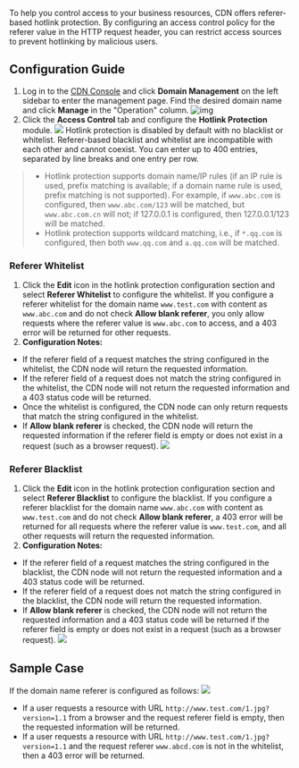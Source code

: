 To help you control access to your business resources, CDN offers referer-based hotlink protection. By configuring an access control policy for the referer value in the HTTP request header, you can restrict access sources to prevent hotlinking by malicious users.

## Configuration Guide
1. Log in to the [CDN Console](https://console.cloud.tencent.com/cdn) and click **Domain Management** on the left sidebar to enter the management page. Find the desired domain name and click **Manage** in the "Operation" column.
![img](https://main.qcloudimg.com/raw/be2527da1bd00e2e9744f2b5c7cef442.png)
2. Click the **Access Control** tab and configure the **Hotlink Protection** module.
 ![](https://main.qcloudimg.com/raw/9fd20fc22df01301995b50825c9275d8.png)
Hotlink protection is disabled by default with no blacklist or whitelist. Referer-based blacklist and whitelist are incompatible with each other and cannot coexist. You can enter up to 400 entries, separated by line breaks and one entry per row.
>
> - Hotlink protection supports domain name/IP rules (if an IP rule is used, prefix matching is available; if a domain name rule is used, prefix matching is not supported). For example, if `www.abc.com` is configured, then `www.abc.com/123` will be matched, but `www.abc.com.cn` will not; if 127.0.0.1 is configured, then 127.0.0.1/123 will be matched.
> - Hotlink protection supports wildcard matching, i.e., if `*.qq.com` is configured, then both `www.qq.com` and `a.qq.com` will be matched.

### Referer Whitelist
1. Click the **Edit** icon in the hotlink protection configuration section and select **Referer Whitelist** to configure the whitelist.
If you configure a referer whitelist for the domain name `www.test.com` with content as `www.abc.com` and do not check **Allow blank referer**, you only allow requests where the referer value is `www.abc.com` to access, and a 403 error will be returned for other requests. 
2. **Configuration Notes:** 
 - If the referer field of a request matches the string configured in the whitelist, the CDN node will return the requested information.
 - If the referer field of a request does not match the string configured in the whitelist, the CDN node will not return the requested information and a 403 status code will be returned.
 - Once the whitelist is configured, the CDN node can only return requests that match the string configured in the whitelist.
 - If **Allow blank referer** is checked, the CDN node will return the requested information if the referer field is empty or does not exist in a request (such as a browser request).
![](https://main.qcloudimg.com/raw/8bb57f6f192f204d08e209f00d2c52a7.png)

### Referer Blacklist
1. Click the **Edit** icon in the hotlink protection configuration section and select **Referer Blacklist** to configure the blacklist.
If you configure a referer blacklist for the domain name `www.abc.com` with content as `www.test.com` and do not check **Allow blank referer**, a 403 error will be returned for all requests where the referer value is `www.test.com`, and all other requests will return the requested information.
2. **Configuration Notes:** 
 - If the referer field of a request matches the string configured in the blacklist, the CDN node will not return the requested information and a 403 status code will be returned.
 - If the referer field of a request does not match the string configured in the blacklist, the CDN node will return the requested information.
 - If **Allow blank referer** is checked, the CDN node will not return the requested information and a 403 status code will be returned if the referer field is empty or does not exist in a request (such as a browser request).
![](https://main.qcloudimg.com/raw/82a111ebd792082b5614917ef9116177.png)

## Sample Case
If the domain name referer is configured as follows:
![](https://main.qcloudimg.com/raw/429f14c59e95b118cf0ef484c443819b.png)
- If a user requests a resource with URL `http://www.test.com/1.jpg?version=1.1` from a browser and the request referer field is empty, then the requested information will be returned.
- If a user requests a resource with URL `http://www.test.com/1.jpg?version=1.1` and the request referer `www.abcd.com` is not in the whitelist, then a 403 error will be returned.
